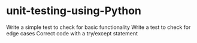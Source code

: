 # unit-testing-using-Python
Write a simple test to check for basic functionality Write a test to check for edge cases Correct code with a try/except statement

